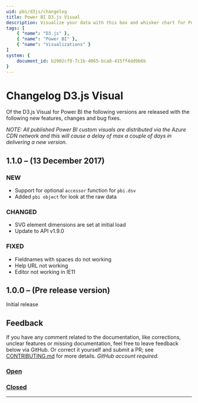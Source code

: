 ```yaml
---
uid: pbi/d3js/changelog
title: Power BI D3.js Visual
description: Visualize your data with this box and whisker chart for Power BI. A box and whisker chart shows basic statistical information of a dataset.
tags: [
    { "name": "D3.js" }, 
    { "name": "Power BI" },
    { "name": "Visualizations" }
]
system: {
    document_id: b2902cf9-7c1b-4065-bca8-415ff4dd9b6b
}
---
```

# Changelog D3.js Visual

Of the D3.js Visual for Power BI the following versions are released with the following new features, changes and bug fixes.

*NOTE: All published Power BI custom visuals are distributed via the Azure CDN network and this will cause a delay of max a couple of days in delivering a new version.*

## 1.1.0 – (13 December 2017)

### NEW

- Support for optional `accessor` function for `pbi.dsv`
- Added `pbi object` for look at the raw data
 
### CHANGED

- SVG element dimensions are set at initial load
- Update to API v1.9.0

### FIXED

- Fieldnames with spaces do not working
- Help URL not working
- Editor not working in IE11

## 1.0.0 – (Pre release version)

Initial release

## Feedback

If you have any comment related to the documentation, like corrections, unclear features or missing documentation, feel free to leave feedback below via GitHub. Or correct it yourself and submit a PR; see [CONTRIBUTING.md](https://github.com/liprec/azurebi-docs/blob/master/.github/CONTRIBUTING.md) for more details.
*GitHub account required.*

### [**Open**](#tab/docs-open)

### [**Closed**](#tab/docs-closed)

***
